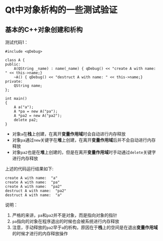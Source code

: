 # Qt中对象析构的一些测试验证

## 基本的C++对象创建和析构
测试代码1：
```
#include <qDebug>

class A {
public:
    A(QString _name) : name(_name) { qDebug() << "create A with name: " << this->name;}
    ~A() { qDebug() << "destruct A with name: " << this->name;}
private:
    QString name;
};

int main()
{
    A a("a");
    A *pa = new A("pa");
    A *pa2 = new A("pa2");
    delete pa2;
}
```

 - 对象`a`在**栈**上创建，在离开**变量作用域**时会自动进行内存释放
 - 对象`pa`通过`new`关键字在**堆**上创建，在离开**变量作用域**后并不会自动进行内存释放
 - 对象`pa2`也是在**堆**上创建的，但是在离开**变量作用域**时手动通过`delete`关键字进行内存释放

上述的代码运行结果如下:
```
create A with name:  "a"
create A with name:  "pa"
create A with name:  "pa2"
destruct A with name:  "pa2"
destruct A with name:  "a"
```

说明：

 1. 严格的来讲，`pa`和`pa2`并不是对象，而是指向对象的指针
 2. `pa`指向的对象在程序退出的时候也会被系统进行内存释放
 3. 注意，手动释放的`pa2`早于`a`的析构，原因在于**栈**上的空间是在退出**变量作用域**的时候才进行的内存释放操作

